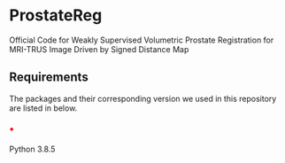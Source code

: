 # ProstateReg
Official Code for Weakly Supervised Volumetric Prostate Registration for MRI-TRUS Image Driven by Signed Distance Map

## Requirements
The packages and their corresponding version we used in this repository are listed in below.
 
<p style="color:red;font-size:18px;"><strong>•</strong></p> Python 3.8.5
